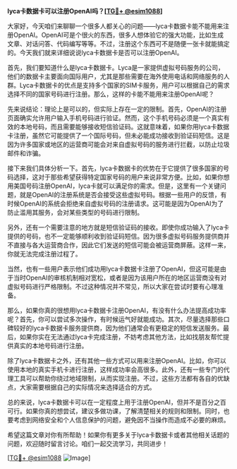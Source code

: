 **lyca卡数据卡可以注册OpenAI吗？[[TG💪+ @esim1088](https://t.me/s/esim1088)]**

大家好，今天咱们来聊聊一个很多人都关心的问题——lyca卡数据卡能不能用来注册OpenAI。OpenAI可是个很火的东西，很多人想体验它的强大功能，比如生成文章、对话问答、代码编写等等。不过，注册这个东西可不是随便一张卡就能搞定的。今天我们就来详细说说lyca卡数据卡是否可以注册OpenAI。

首先，我们要知道什么是lyca卡数据卡。Lyca是一家提供虚拟号码服务的公司，他们的数据卡主要面向国际用户，尤其是那些需要在海外使用电话和网络服务的人群。Lyca卡数据卡的优点是支持多个国家的SIM卡服务，用户可以根据自己的需求选择不同的国家号码进行注册。那么，这样的卡能不能用来注册OpenAI呢？

先来说结论：理论上是可以的，但实际上存在一定的限制。首先，OpenAI的注册页面确实允许用户输入手机号码进行验证。然而，这个手机号码必须是一个真实有效的本地号码，而且需要能够接收短信验证码。这就意味着，如果你用lyca卡数据卡注册，虽然它可能提供了一个国际号码，但未必能成功接收到验证码短信。这是因为许多国家或地区的运营商可能会对来自虚拟号码的服务进行拦截，以防止垃圾邮件和诈骗。

接下来我们具体分析一下。首先，lyca卡数据卡的优势在于它提供了很多国家的号码选择，这对于那些希望获得特定国家号码的用户来说非常方便。比如，如果你想用美国号码注册OpenAI，lyca卡就可以满足你的需求。但是，这里有一个关键问题，就是OpenAI的注册系统是否会接受这些虚拟号码。根据一些用户的反馈，有时候OpenAI的系统会拒绝来自虚拟号码的注册请求。这可能是因为OpenAI为了防止滥用其服务，会对某些类型的号码进行限制。

另外，还有一个需要注意的地方就是短信验证码的接收。即使你成功输入了lyca卡提供的号码，也不一定能够顺利收到验证码短信。因为很多虚拟号码服务提供商并不直接与各大运营商合作，因此它们发送的短信可能会被运营商屏蔽。这样一来，你就无法完成注册过程了。

当然，也有一些用户表示他们成功用lyca卡数据卡注册了OpenAI，但这可能是由于当时OpenAI的审核机制相对宽松，或者是因为该用户所在的地区运营商没有对虚拟号码进行严格限制。不过这种情况并不常见，所以大家在尝试时要有心理准备。

那么，如果你真的很想用lyca卡数据卡注册OpenAI，有没有什么办法提高成功率呢？首先，你可以尝试多次操作，有时候运气好就能成功。其次，尽量选择那些口碑较好的lyca卡数据卡服务提供商，因为他们通常会有更稳定的短信发送服务。最后，如果你实在无法通过lyca卡完成注册，不妨考虑其他方法，比如找朋友帮忙提供真实的本地号码进行注册。

除了lyca卡数据卡之外，还有其他一些方式可以用来注册OpenAI。比如，你可以使用本地的真实手机卡进行注册，这样成功率会高很多。此外，还有一些专门的代理工具可以帮助你绕过地域限制，从而实现注册。不过，这些方法都有各自的优缺点，大家需要根据自己的实际情况来选择适合的方式。

总的来说，lyca卡数据卡可以在一定程度上用于注册OpenAI，但并不是百分之百可行。如果你真的想尝试，建议多做功课，了解清楚相关的规则和限制。同时，也要考虑到网络安全和个人信息保护的问题，避免因不当操作而造成不必要的麻烦。

希望这篇文章对你有所帮助！如果你有更多关于lyca卡数据卡或者其他相关话题的问题，欢迎随时留言讨论。咱们一起交流学习，共同进步！

[[TG💪+ @esim1088](https://t.me/s/esim1088) ![Image](https://i.postimg.cc/4NQfJmqS/Snipaste-2025-05-13-00-14-12.png)]